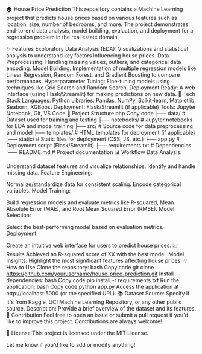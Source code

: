 🏠 House Price Prediction
This repository contains a Machine Learning project that predicts house prices based on various features such as location, size, number of bedrooms, and more. The project demonstrates end-to-end data analysis, model building, evaluation, and deployment for a regression problem in the real estate domain.

✨ Features
Exploratory Data Analysis (EDA): Visualizations and statistical analysis to understand key factors influencing house prices.
Data Preprocessing: Handling missing values, outliers, and categorical data encoding.
Model Building: Implementation of multiple regression models like Linear Regression, Random Forest, and Gradient Boosting to compare performances.
Hyperparameter Tuning: Fine-tuning models using techniques like Grid Search and Random Search.
Deployment Ready: A web interface (using Flask/Streamlit) for making predictions on new data.
🚀 Tech Stack
Languages: Python
Libraries: Pandas, NumPy, Scikit-learn, Matplotlib, Seaborn, XGBoost
Deployment: Flask/Streamlit (if applicable)
Tools: Jupyter Notebook, Git, VS Code
📂 Project Structure
php
Copy code
├── data/                   # Dataset used for training and testing
├── notebooks/              # Jupyter notebooks for EDA and model training
├── src/                    # Source code for data preprocessing and model
├── templates/              # HTML templates for deployment (if applicable)
├── static/                 # Static files for deployment (CSS, JS, etc.)
├── app.py                  # Deployment script (Flask/Streamlit)
├── requirements.txt        # Dependencies
└── README.md               # Project documentation
📊 Workflow
Data Analysis:

Understand dataset features and visualize relationships.
Identify and handle missing data.
Feature Engineering:

Normalize/standardize data for consistent scaling.
Encode categorical variables.
Model Training:

Build regression models and evaluate metrics like R-squared, Mean Absolute Error (MAE), and Root Mean Squared Error (RMSE).
Model Selection:

Select the best-performing model based on evaluation metrics.
Deployment:

Create an intuitive web interface for users to predict house prices.
📈 Results
Achieved an R-squared score of XX with the best model.
Model Insights: Highlight the most significant features affecting house prices.
💡 How to Use
Clone the repository:
bash
Copy code
git clone https://github.com/yourusername/house-price-prediction.git
Install dependencies:
bash
Copy code
pip install -r requirements.txt
Run the application:
bash
Copy code
python app.py
Access the application at http://localhost:5000 (or the specified URL).
📚 Dataset
Source: Specify if it's from Kaggle, UCI Machine Learning Repository, or any other public source.
Description: Provide a brief overview of the dataset and its features.
🙌 Contribution
Feel free to open an issue or submit a pull request if you'd like to improve this project. Contributions are always welcome!

📜 License
This project is licensed under the MIT License.

Let me know if you'd like to add or modify anything!
